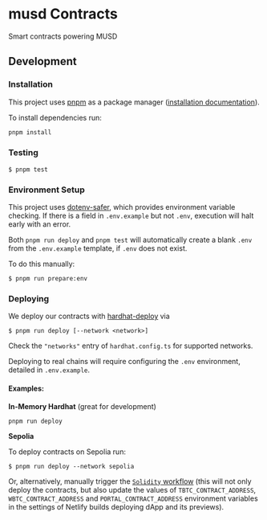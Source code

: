 # musd Contracts

Smart contracts powering MUSD

## Development

### Installation

This project uses [pnpm](https://pnpm.io/) as a package manager ([installation documentation](https://pnpm.io/installation)).

To install dependencies run:

```bash
pnpm install
```

### Testing

```
$ pnpm test
```

### Environment Setup

This project uses [dotenv-safer](https://github.com/vincentvella/dotenv-safer),
which provides environment variable checking. If there is a field in
`.env.example` but not `.env`, execution will halt early with an error.

Both `pnpm run deploy` and `pnpm test` will automatically create a blank `.env`
from the `.env.example` template, if `.env` does not exist.

To do this manually:

```
$ pnpm run prepare:env
```

### Deploying

We deploy our contracts with
[hardhat-deploy](https://www.npmjs.com/package/hardhat-deploy) via

```
$ pnpm run deploy [--network <network>]
```

Check the `"networks"` entry of `hardhat.config.ts` for supported networks.

Deploying to real chains will require configuring the `.env` environment,
detailed in `.env.example`.

#### Examples:

**In-Memory Hardhat** (great for development)

```
pnpm run deploy
```

**Sepolia**

To deploy contracts on Sepolia run:

```
$ pnpm run deploy --network sepolia
```

Or, alternatively, manually trigger the [`Solidity`
workflow](https://github.com/thesis/mezo-portal/actions/workflows/solidity.yml)
(this will not only deploy the contracts, but also update the values of
`TBTC_CONTRACT_ADDRESS`, `WBTC_CONTRACT_ADDRESS` and `PORTAL_CONTRACT_ADDRESS`
environment variables in the settings of Netlify builds deploying dApp and its
previews).
